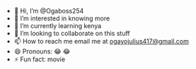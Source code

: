- 👋 Hi, I’m @Ogaboss254
- 👀 I’m interested in knowing more 
- 🌱 I’m currently learning kenya
- 💞️ I’m looking to collaborate on this stuff 
- 📫 How to reach me email me at ogayojulius417@gmail.com
- 😄 Pronouns: 😂 😂 
- ⚡ Fun fact: movie 

<!---
Ogaboss254/Ogaboss254 is a ✨ special ✨ repository because its `README.md` (this file) appears on your GitHub profile.
You can click the Preview link to take a look at your changes.
--->

